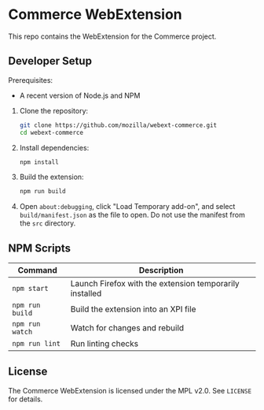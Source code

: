 # Commerce WebExtension

This repo contains the WebExtension for the Commerce project.

## Developer Setup

Prerequisites:

- A recent version of Node.js and NPM

1. Clone the repository:

   ```sh
   git clone https://github.com/mozilla/webext-commerce.git
   cd webext-commerce
   ```
2. Install dependencies:

   ```sh
   npm install
   ```
3. Build the extension:

   ```sh
   npm run build
   ```
4. Open `about:debugging`, click "Load Temporary add-on", and select `build/manifest.json` as the file to open. Do not use the manifest from the `src` directory.

## NPM Scripts

| Command | Description |
| --- | --- |
| `npm start` | Launch Firefox with the extension temporarily installed |
| `npm run build` | Build the extension into an XPI file |
| `npm run watch` | Watch for changes and rebuild |
| `npm run lint` | Run linting checks |

## License

The Commerce WebExtension is licensed under the MPL v2.0. See `LICENSE` for details.
